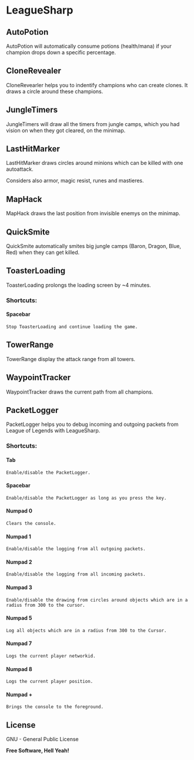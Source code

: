 LeagueSharp
===========

AutoPotion
-----------
AutoPotion will automatically consume potions (health/mana) if your champion drops down a specific percentage.

CloneRevealer
------------
CloneRevearler helps you to indentify champions who can create clones. It draws a circle around these champions.

JungleTimers
------------
JungleTimers will draw all the timers from jungle camps, which you had vision on when they got cleared, on the minimap.

LastHitMarker
--------------
LastHitMarker draws circles around minions which can be killed with one autoattack.

Considers also armor, magic resist, runes and mastieres.

MapHack
--------
MapHack draws the last position from invisible enemys on the minimap.


QuickSmite
-----------
QuickSmite automatically smites big jungle camps (Baron, Dragon, Blue, Red) when they can get killed.

ToasterLoading
------------
ToasterLoading prolongs the loading screen by ~4 minutes.

### Shortcuts:
#### Spacebar
    Stop ToasterLoading and continue loading the game.

TowerRange
----------
TowerRange display the attack range from all towers.

WaypointTracker
---------------
WaypointTracker draws the current path from all champions.


PacketLogger
------------
PacketLogger helps you to debug incoming and outgoing packets from League of Legends with LeagueSharp.

### Shortcuts:

#### Tab

    Enable/disable the PacketLogger.
#### Spacebar

    Enable/disable the PacketLogger as long as you press the key.
#### Numpad 0

    Clears the console.
#### Numpad 1

    Enable/disable the logging from all outgoing packets.
#### Numpad 2

    Enable/disable the logging from all incoming packets.
#### Numpad 3

    Enable/disable the drawing from circles around objects which are in a radius from 300 to the cursor.
#### Numpad 5

    Log all objects which are in a radius from 300 to the Cursor.
#### Numpad 7

    Logs the current player networkid.
#### Numpad 8

    Logs the current player position.
#### Numpad +

    Brings the console to the foreground.

License
-------

GNU - General Public License


**Free Software, Hell Yeah!**

[Nikita Bernthaler]:http://smokyfox.com/